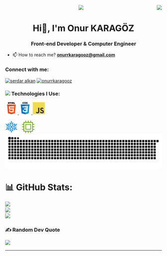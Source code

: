 <p align="center"><img src="https://i.imgur.com/A6bWGFl.gif"/>
<img src="https://komarev.com/ghpvc/?username=OnurKaragozZ&&style=plastics&&color=yellow" align="right"/> </p>

<h1 align="center">Hi👋, I'm Onur KARAGÖZ </h1>
<h3 align="center">Front-end Developer & Computer Engineer</h3>

- 📫 How to reach me? **onurrkaragooz@gmail.com**


<h3 align="left">Connect with me:</h3>  
<p align="left">
<a href="https://www.linkedin.com/in/onur-karag%C3%B6z-832a71253/" target="self"><img align="center" src="https://raw.githubusercontent.com/rahuldkjain/github-profile-readme-generator/master/src/images/icons/Social/linked-in-alt.svg" alt="serdar alkan" height="30" width="40" /></a>
<a href="https://instagram.com/onurrkaragooz" target="self"><img align="center" src="https://raw.githubusercontent.com/rahuldkjain/github-profile-readme-generator/master/src/images/icons/Social/instagram.svg" alt="onurrkaragooz" height="30" width="40" /></a>
</p>


<h3 align="left"><img src="https://media2.giphy.com/media/QssGEmpkyEOhBCb7e1/giphy.gif?cid=ecf05e47a0n3gi1bfqntqmob8g9aid1oyj2wr3ds3mg700bl&rid=giphy.gif" width ="25"> Technologies I Use:</h3>
<p align="left">
  <a href="https://www.w3.org/html/" target="_blank" rel="noreferrer"> 
        <img src="https://raw.githubusercontent.com/devicons/devicon/master/icons/html5/html5-original-wordmark.svg" alt="html5" width="40" height="40"/> 
  </a> 
  <a href="https://www.w3schools.com/css/" target="_blank" rel="noreferrer"> 
        <img src="https://raw.githubusercontent.com/devicons/devicon/master/icons/css3/css3-original-wordmark.svg" alt="css3" width="40" height="40"/> 
  </a>
  <a href="https://developer.mozilla.org/en-US/docs/Web/JavaScript" target="_blank" rel="noreferrer"> 
        <img src="https://raw.githubusercontent.com/devicons/devicon/master/icons/javascript/javascript-original.svg" alt="javascript" width="40" height="40"/> 
  </a> 
    <br>
    <br>
    <a href='https://archiveprogram.github.com/'><img src='https://raw.githubusercontent.com/acervenky/animated-github-badges/master/assets/acbadge.gif' width='40' height='40'></a> <a href='https://docs.github.com/en/developers'><img src='https://raw.githubusercontent.com/acervenky/animated-github-badges/master/assets/devbadge.gif' width='40' height='40'></a> 
<br>    

  <picture>
  <source media="(prefers-color-scheme: dark)" srcset="https://raw.githubusercontent.com/CagatayAkkas/CagatayAkkas/output/github-contribution-grid-snake-dark.svg">
  <source media="(prefers-color-scheme: light)" srcset="https://raw.githubusercontent.com/CagatayAkkas/CagatayAkkas/output/github-contribution-grid-snake.svg">
  <img alt="github contribution grid snake animation" src="https://raw.githubusercontent.com/CagatayAkkas/CagatayAkkas/output/github-contribution-grid-snake.svg">
</picture>  
 
</p>

</p>


</p>

# 📊 GitHub Stats:
![](https://github-readme-stats.vercel.app/api?username=OnurKaragozZ&theme=transparent&hide_border=false&include_all_commits=true&count_private=true)<br/>
![](https://github-readme-streak-stats.herokuapp.com/?user=OnurKaragozZ&theme=transparent&hide_border=false)<br/>
![](https://github-readme-stats.vercel.app/api/top-langs/?username=OnurKaragozZ&theme=transparent&hide_border=false&include_all_commits=true&count_private=true&layout=compact)


### ✍️ Random Dev Quote
![](https://quotes-github-readme.vercel.app/api?type=horizontal&theme=radical)

---
